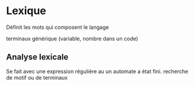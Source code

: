 Lexique
=======
Définit les mots qui composent le langage

terminaux générique (variable, nombre dans un code)

## Analyse lexicale
Se fait avec une expression régulière au un automate a état fini.
recherche de motif ou de terminaux
